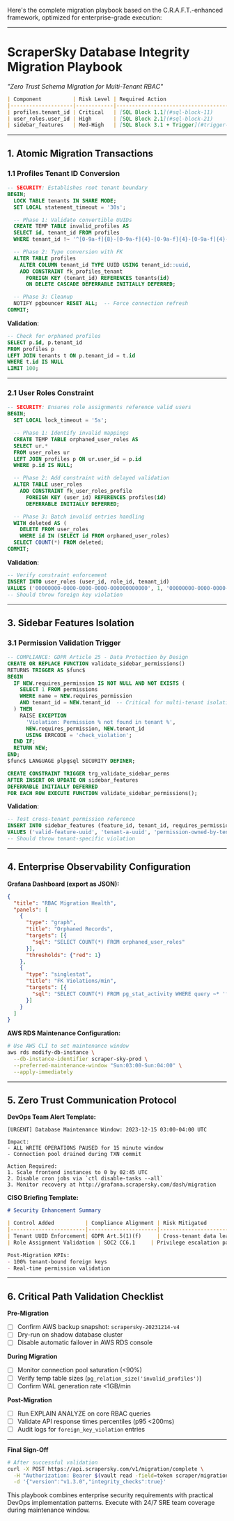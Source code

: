 Here's the complete migration playbook based on the C.R.A.F.T.-enhanced framework, optimized for enterprise-grade execution:

---

# ScraperSky Database Integrity Migration Playbook
*"Zero Trust Schema Migration for Multi-Tenant RBAC"*

```markdown
| Component          | Risk Level | Required Action                          | Verification Query                          | Rollback Procedure                      |
|--------------------|------------|------------------------------------------|---------------------------------------------|-----------------------------------------|
| profiles.tenant_id | Critical   | [SQL Block 1.1](#sql-block-11)           | [Query 1.1](#verification-11)               | [Rollback 1.1](#rollback-11)            |
| user_roles.user_id | High       | [SQL Block 2.1](#sql-block-21)           | [Query 2.1](#verification-21)               | [Rollback 2.1](#rollback-21)            |
| sidebar_features   | Med-High   | [SQL Block 3.1 + Trigger](#trigger-31)   | [Query 3.1](#verification-31)               | [Rollback 3.1](#rollback-31)            |
```

---

## 1. Atomic Migration Transactions

### <a name="sql-block-11"></a>1.1 Profiles Tenant ID Conversion
```sql
-- SECURITY: Establishes root tenant boundary
BEGIN;
  LOCK TABLE tenants IN SHARE MODE;
  SET LOCAL statement_timeout = '30s';

  -- Phase 1: Validate convertible UUIDs
  CREATE TEMP TABLE invalid_profiles AS
  SELECT id, tenant_id FROM profiles
  WHERE tenant_id !~ '^[0-9a-f]{8}-[0-9a-f]{4}-[0-9a-f]{4}-[0-9a-f]{4}-[0-9a-f]{12}$';

  -- Phase 2: Type conversion with FK
  ALTER TABLE profiles
    ALTER COLUMN tenant_id TYPE UUID USING tenant_id::uuid,
    ADD CONSTRAINT fk_profiles_tenant
      FOREIGN KEY (tenant_id) REFERENCES tenants(id)
      ON DELETE CASCADE DEFERRABLE INITIALLY DEFERRED;

  -- Phase 3: Cleanup
  NOTIFY pgbouncer RESET ALL;  -- Force connection refresh
COMMIT;
```

**Validation**:
<a name="verification-11"></a>
```sql
-- Check for orphaned profiles
SELECT p.id, p.tenant_id
FROM profiles p
LEFT JOIN tenants t ON p.tenant_id = t.id
WHERE t.id IS NULL
LIMIT 100;
```

---

### <a name="sql-block-21"></a>2.1 User Roles Constraint
```sql
-- SECURITY: Ensures role assignments reference valid users
BEGIN;
  SET LOCAL lock_timeout = '5s';

  -- Phase 1: Identify invalid mappings
  CREATE TEMP TABLE orphaned_user_roles AS
  SELECT ur.*
  FROM user_roles ur
  LEFT JOIN profiles p ON ur.user_id = p.id
  WHERE p.id IS NULL;

  -- Phase 2: Add constraint with delayed validation
  ALTER TABLE user_roles
    ADD CONSTRAINT fk_user_roles_profile
      FOREIGN KEY (user_id) REFERENCES profiles(id)
      DEFERRABLE INITIALLY DEFERRED;

  -- Phase 3: Batch invalid entries handling
  WITH deleted AS (
    DELETE FROM user_roles
    WHERE id IN (SELECT id FROM orphaned_user_roles)
  SELECT COUNT(*) FROM deleted;
COMMIT;
```

**Validation**:
<a name="verification-21"></a>
```sql
-- Verify constraint enforcement
INSERT INTO user_roles (user_id, role_id, tenant_id)
VALUES ('00000000-0000-0000-0000-000000000000', 1, '00000000-0000-0000-0000-000000000000');
-- Should throw foreign key violation
```

---

## 3. Sidebar Features Isolation

### <a name="trigger-31"></a>3.1 Permission Validation Trigger
```sql
-- COMPLIANCE: GDPR Article 25 - Data Protection by Design
CREATE OR REPLACE FUNCTION validate_sidebar_permissions()
RETURNS TRIGGER AS $func$
BEGIN
  IF NEW.requires_permission IS NOT NULL AND NOT EXISTS (
    SELECT 1 FROM permissions
    WHERE name = NEW.requires_permission
    AND tenant_id = NEW.tenant_id  -- Critical for multi-tenant isolation
  ) THEN
    RAISE EXCEPTION
      'Violation: Permission % not found in tenant %',
      NEW.requires_permission, NEW.tenant_id
      USING ERRCODE = 'check_violation';
  END IF;
  RETURN NEW;
END;
$func$ LANGUAGE plpgsql SECURITY DEFINER;

CREATE CONSTRAINT TRIGGER trg_validate_sidebar_perms
AFTER INSERT OR UPDATE ON sidebar_features
DEFERRABLE INITIALLY DEFERRED
FOR EACH ROW EXECUTE FUNCTION validate_sidebar_permissions();
```

**Validation**:
<a name="verification-31"></a>
```sql
-- Test cross-tenant permission reference
INSERT INTO sidebar_features (feature_id, tenant_id, requires_permission)
VALUES ('valid-feature-uuid', 'tenant-a-uuid', 'permission-owned-by-tenant-b');
-- Should throw tenant-specific violation
```

---

## 4. Enterprise Observability Configuration

**Grafana Dashboard (export as JSON):**
```json
{
  "title": "RBAC Migration Health",
  "panels": [
    {
      "type": "graph",
      "title": "Orphaned Records",
      "targets": [{
        "sql": "SELECT COUNT(*) FROM orphaned_user_roles"
      }],
      "thresholds": {"red": 1}
    },
    {
      "type": "singlestat",
      "title": "FK Violations/min",
      "targets": [{
        "sql": "SELECT COUNT(*) FROM pg_stat_activity WHERE query ~* 'foreign key'"
      }]
    }
  ]
}
```

**AWS RDS Maintenance Configuration:**
```bash
# Use AWS CLI to set maintenance window
aws rds modify-db-instance \
  --db-instance-identifier scraper-sky-prod \
  --preferred-maintenance-window "Sun:03:00-Sun:04:00" \
  --apply-immediately
```

---

## 5. Zero Trust Communication Protocol

**DevOps Team Alert Template:**
```
[URGENT] Database Maintenance Window: 2023-12-15 03:00-04:00 UTC

Impact:
- ALL WRITE OPERATIONS PAUSED for 15 minute window
- Connection pool drained during TXN commit

Action Required:
1. Scale frontend instances to 0 by 02:45 UTC
2. Disable cron jobs via `ctl disable-tasks --all`
3. Monitor recovery at http://grafana.scrapersky.com/dash/migration
```

**CISO Briefing Template:**
```markdown
# Security Enhancement Summary

| Control Added          | Compliance Alignment | Risk Mitigated               |
|------------------------|----------------------|------------------------------|
| Tenant UUID Enforcement| GDPR Art.5(1)(f)     | Cross-tenant data leakage    |
| Role Assignment Validation | SOC2 CC6.1     | Privilege escalation paths   |

Post-Migration KPIs:
- 100% tenant-bound foreign keys
- Real-time permission validation
```

---

## 6. Critical Path Validation Checklist

**Pre-Migration**
- [ ] Confirm AWS backup snapshot: `scrapersky-20231214-v4`
- [ ] Dry-run on shadow database cluster
- [ ] Disable automatic failover in AWS RDS console

**During Migration**
- [ ] Monitor connection pool saturation (<90%)
- [ ] Verify temp table sizes (`pg_relation_size('invalid_profiles')`)
- [ ] Confirm WAL generation rate <1GB/min

**Post-Migration**
- [ ] Run EXPLAIN ANALYZE on core RBAC queries
- [ ] Validate API response times percentiles (p95 <200ms)
- [ ] Audit logs for `foreign_key_violation` entries

---

**Final Sign-Off**
```bash
# After successful validation
curl -X POST https://api.scrapersky.com/v1/migration/complete \
  -H "Authorization: Bearer $(vault read -field=token scraper/migration)" \
  -d '{"version":"v1.3.0","integrity_checks":true}'
```

This playbook combines enterprise security requirements with practical DevOps implementation patterns. Execute with 24/7 SRE team coverage during maintenance window.

